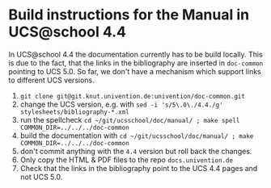 # Build instructions for the Manual in UCS@school 4.4

In UCS@school 4.4 the documentation currently has to be build locally. 
This is due to the fact, that the links in the bibliography are inserted in `doc-common` pointing to UCS 5.0.
So far, we don't have a mechanism which support links to different UCS versions.
 
1. `git clone git@git.knut.univention.de:univention/doc-common.git`
2. change the UCS version, e.g. with `sed -i 's/5\.0\./4.4./g' stylesheets/bibliography-*.xml`
3. run the spellcheck `cd ~/git/ucsschool/doc/manual/ ; make spell COMMON_DIR=../../../doc-common`
4. build the documentation with `cd ~/git/ucsschool/doc/manual/ ; make COMMON_DIR=../../../doc-common`
5. don't commit anything with the `4.4` version but roll back the changes.
6. Only copy the HTML & PDF files to the repo `docs.univention.de`
7. Check that the links in the bibliography point to the UCS 4.4 pages and not UCS 5.0.


